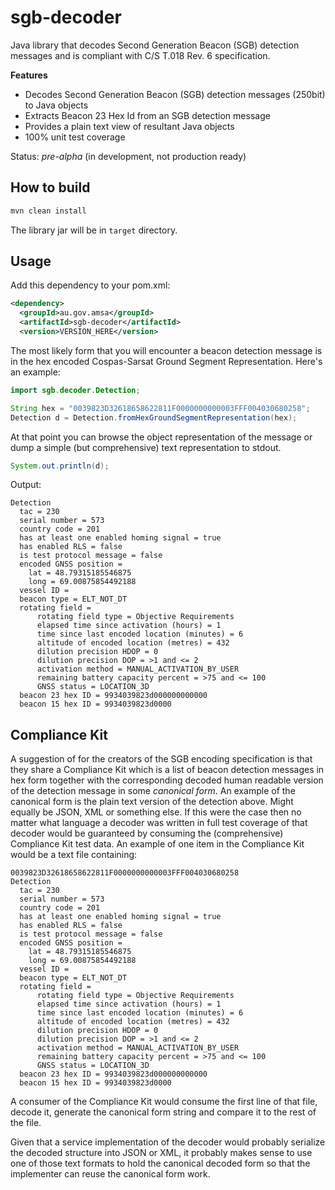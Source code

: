 # sgb-decoder
Java library that decodes Second Generation Beacon (SGB) detection messages and is compliant with C/S T.018 Rev. 6 specification.

**Features**

* Decodes Second Generation Beacon (SGB) detection messages (250bit) to Java objects
* Extracts Beacon 23 Hex Id from an SGB detection message
* Provides a plain text view of resultant Java objects
* 100% unit test coverage

Status: *pre-alpha* (in development, not production ready)

## How to build
```bash
mvn clean install
```
The library jar will be in `target` directory.

## Usage

Add this dependency to your pom.xml:

```xml
<dependency>
  <groupId>au.gov.amsa</groupId>
  <artifactId>sgb-decoder</artifactId>
  <version>VERSION_HERE</version>
```

The most likely form that you will encounter a beacon detection message is in the hex encoded Cospas-Sarsat Ground Segment Representation. Here's an example:

```java
import sgb.decoder.Detection;

String hex = "0039823D32618658622811F0000000000003FFF004030680258";
Detection d = Detection.fromHexGroundSegmentRepresentation(hex);
``` 
At that point you can browse the object representation of the message or dump a simple (but comprehensive) text representation to stdout.

```java
System.out.println(d);
```
Output:
```
Detection
  tac = 230
  serial number = 573
  country code = 201
  has at least one enabled homing signal = true
  has enabled RLS = false
  is test protocol message = false
  encoded GNSS position = 
    lat = 48.79315185546875
    long = 69.00875854492188
  vessel ID = 
  beacon type = ELT_NOT_DT
  rotating field = 
      rotating field type = Objective Requirements
      elapsed time since activation (hours) = 1
      time since last encoded location (minutes) = 6
      altitude of encoded location (metres) = 432
      dilution precision HDOP = 0
      dilution precision DOP = >1 and <= 2
      activation method = MANUAL_ACTIVATION_BY_USER
      remaining battery capacity percent = >75 and <= 100
      GNSS status = LOCATION_3D
  beacon 23 hex ID = 9934039823d000000000000
  beacon 15 hex ID = 9934039823d0000
```

## Compliance Kit
A suggestion of for the creators of the SGB encoding specification is that they share a Compliance Kit which is a list of beacon detection messages in hex form together with the corresponding decoded human readable version of the detection message in some *canonical form*. An example of the canonical form is the plain text version of the detection above. Might equally be JSON, XML or something else. If this were the case then no matter what language a decoder was written in full test coverage of that decoder would be guaranteed by consuming the (comprehensive) Compliance Kit test data. An example of one item in the Compliance Kit would be a text file containing:

```
0039823D32618658622811F0000000000003FFF004030680258
Detection
  tac = 230
  serial number = 573
  country code = 201
  has at least one enabled homing signal = true
  has enabled RLS = false
  is test protocol message = false
  encoded GNSS position = 
    lat = 48.79315185546875
    long = 69.00875854492188
  vessel ID = 
  beacon type = ELT_NOT_DT
  rotating field = 
      rotating field type = Objective Requirements
      elapsed time since activation (hours) = 1
      time since last encoded location (minutes) = 6
      altitude of encoded location (metres) = 432
      dilution precision HDOP = 0
      dilution precision DOP = >1 and <= 2
      activation method = MANUAL_ACTIVATION_BY_USER
      remaining battery capacity percent = >75 and <= 100
      GNSS status = LOCATION_3D
  beacon 23 hex ID = 9934039823d000000000000
  beacon 15 hex ID = 9934039823d0000
```
A consumer of the Compliance Kit would consume the first line of that file, decode it, generate the canonical form string and compare it to the rest of the file.

Given that a service implementation of the decoder would probably serialize the decoded structure into JSON or XML, it probably makes sense to use one of those text formats to hold the canonical decoded form so that the implementer can reuse the canonical form work.

